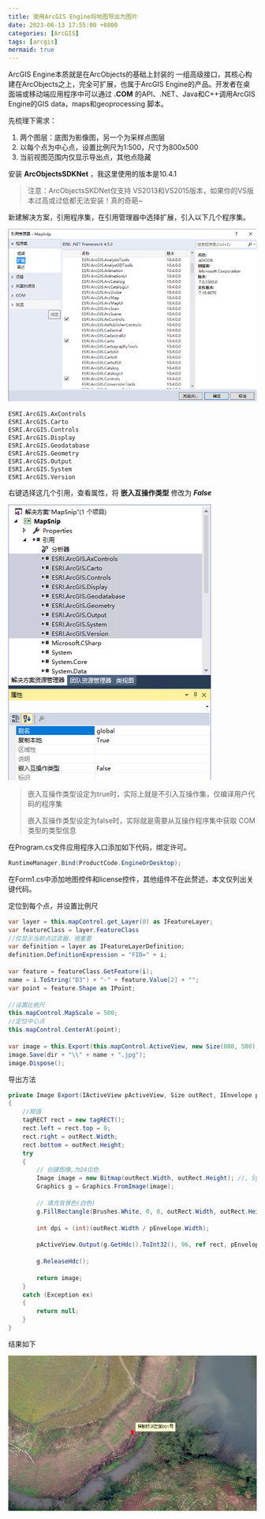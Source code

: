 ```yaml
---
title: 使用ArcGIS Engine将地图导出为图片
date: 2023-06-13 17:55:00 +0800
categories: [ArcGIS]
tags: [arcgis]
mermaid: true
---
```


ArcGIS Engine本质就是在ArcObjects的基础上封装的 一组高级接口，其核心构建在ArcObjects之上，完全可扩展，也属于ArcGIS Engine的产品。开发者在桌面端或移动端应用程序中可以通过 **.COM** 的API、.NET、Java和C++调用ArcGIS Engine的GIS data，maps和geoprocessing 脚本。

先梳理下需求：

1. 两个图层：底图为影像图，另一个为采样点图层
2. 以每个点为中心点，设置比例尺为1:500，尺寸为800x500
3. 当前视图范围内仅显示导出点，其他点隐藏

安装 **ArcObjectsSDKNet** ，我这里使用的版本是10.4.1

> 注意：ArcObjectsSKDNet仅支持 VS2013和VS2015版本，如果你的VS版本过高或过低都无法安装！真的奇葩~



新建解决方案，引用程序集，在引用管理器中选择扩展，引入以下几个程序集。

![20240124162048.png (781×542) (raw.githubusercontent.com)](https://raw.githubusercontent.com/liugt34/imagegallery/main/20240124162048.png)

```
ESRI.ArcGIS.AxControls
ESRI.ArcGIS.Carto
ESRI.ArcGIS.Controls
ESRI.ArcGIS.Display
ESRI.ArcGIS.Geodatabase
ESRI.ArcGIS.Geometry
ESRI.ArcGIS.Output
ESRI.ArcGIS.System
ESRI.ArcGIS.Version
```

右键选择这几个引用，查看属性，将 **嵌入互操作类型** 修改为 ***False***

![20240124162321.png (411×560) (raw.githubusercontent.com)](https://raw.githubusercontent.com/liugt34/imagegallery/main/20240124162321.png)

> 嵌入互操作类型设定为true时，实际上就是不引入互操作集，仅编译用户代码的程序集
>
> 嵌入互操作类型设定为false时，实际就是需要从互操作程序集中获取 COM 类型的类型信息



在Program.cs文件应用程序入口添加如下代码，绑定许可。

```c#
RuntimeManager.Bind(ProductCode.EngineOrDesktop);
```

在Form1.cs中添加地图控件和license控件，其他组件不在此赘述，本文仅列出关键代码。

定位到每个点，并设置比例尺

```c#
var layer = this.mapControl.get_Layer(0) as IFeatureLayer;
var featureClass = layer.FeatureClass
//仅显示当前点过滤器，很重要
var definition = layer as IFeatureLayerDefinition;
definition.DefinitionExpression = "FID=" + i;

var feature = featureClass.GetFeature(i);
name = i.ToString("D3") + "-" + feature.Value[2] + "";
var point = feature.Shape as IPoint;

//设置比例尺
this.mapControl.MapScale = 500;
//定位中心点
this.mapControl.CenterAt(point);

var image = this.Export(this.mapControl.ActiveView, new Size(800, 500), this.mapControl.Extent);
image.Save(dir + "\\" + name + ".jpg");
image.Dispose();

```



导出方法

```C#
private Image Export(IActiveView pActiveView, Size outRect, IEnvelope pEnvelope)
{
	//赋值
	tagRECT rect = new tagRECT();
	rect.left = rect.top = 0;
	rect.right = outRect.Width;
	rect.bottom = outRect.Height;
	try
	{
		// 创建图像,为24位色
		Image image = new Bitmap(outRect.Width, outRect.Height); //, System.Drawing.Imaging.PixelFormat.Format24bppRgb);
		Graphics g = Graphics.FromImage(image);

		// 填充背景色(白色)
		g.FillRectangle(Brushes.White, 0, 0, outRect.Width, outRect.Height);

		int dpi = (int)(outRect.Width / pEnvelope.Width);

		pActiveView.Output(g.GetHdc().ToInt32(), 96, ref rect, pEnvelope, null);

		g.ReleaseHdc();

		return image;
	}
	catch (Exception ex)
	{
		return null;
	}
}
```



结果如下

![20210124164855.jpg](https://raw.githubusercontent.com/liugt34/imagegallery/main/20210124164855.jpg)



